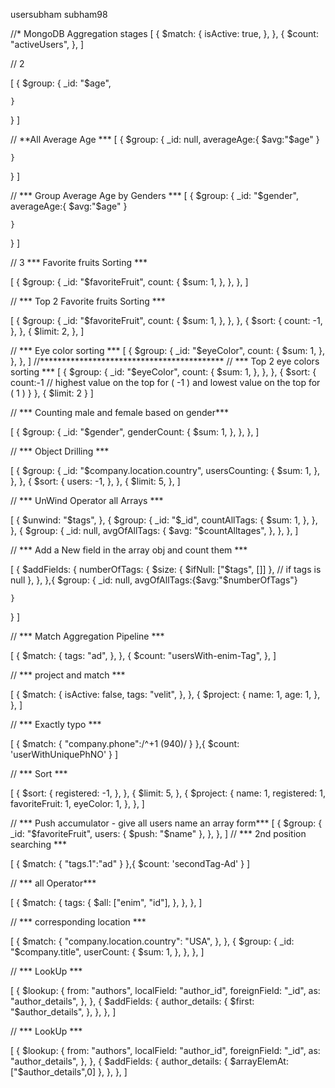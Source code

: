 usersubham
subham98



//* MongoDB  Aggregation stages
[
  {
    $match: {
      isActive: true,
    },
  },
  {
    $count: "activeUsers",
  },
]

// 2

[
  {
    $group: {
      _id: "$age",
      
    }
  }
]

// **All Average Age ***
[
  {
    $group: {
      _id: null,
      averageAge:{
        $avg:"$age"
      }
      
    }
  }
]

// *** Group Average Age by Genders ***
[
  {
    $group: {
      _id: "$gender",
      averageAge:{
        $avg:"$age"
      }
      
    }
  }
]

// 3 *** Favorite fruits Sorting ***

[
  {
    $group: {
      _id: "$favoriteFruit",
      count: {
        $sum: 1,
      },
    },
  },
]

// *** Top 2 Favorite fruits Sorting ***

[
  {
    $group: {
      _id: "$favoriteFruit",
      count: {
        $sum: 1,
      },
    },
  },
  {
    $sort: {
      count: -1,
    },
  },
  {
    $limit: 2,
  },
]

// *** Eye color sorting ***
[
  {
    $group: {
      _id: "$eyeColor",
      count: {
        $sum: 1,
      },
    },
  },
]
//******************************************
// *** Top 2 eye colors sorting ***
[
  {
    $group: {
      _id: "$eyeColor",
      count: {
        $sum: 1,
      },
    },
  },
  {
    $sort: {
      count:-1 // highest value on the top for ( -1 ) and  lowest value on the top for ( 1  )
    }
  },
  {
    $limit: 2
  }
]


// *** Counting male and female based on gender***

[
  {
    $group: {
      _id: "$gender",
      genderCount: {
        $sum: 1,
      },
    },
  },
]

// *** Object Drilling ***

[
  {
    $group: {
      _id: "$company.location.country",
      usersCounting: {
        $sum: 1,
      },
    },
  },
  {
    $sort: {
      users: -1,
    },
  },
  {
    $limit: 5,
  },
]

// *** UnWind Operator all Arrays  ***

[
  {
    $unwind: "$tags",
  },
  {
    $group: {
      _id: "$_id",
      countAllTags: {
        $sum: 1,
      },
    },
  },
  {
    $group: {
      _id: null,
      avgOfAllTags: {
        $avg: "$countAlltages",
      },
    },
  },
]

// *** Add a New field in the array obj and count them   ***

[
  {
    $addFields: {
      numberOfTags: {
        $size: { $ifNull: ["$tags", []] }, // if tags is null
      },
    },
  },{
    $group: {
      _id: null,
      avgOfAllTags:{$avg:"$numberOfTags"}

    }
  }
]

// *** Match Aggregation Pipeline  ***

[
  {
    $match: {
      tags: "ad",
    },
  },
  {
    $count: "usersWith-enim-Tag",
  },
]

// *** project and match  ***

[
  {
    $match: {
      isActive: false,
      tags: "velit",
    },
  },
  {
    $project: {
      name: 1,
      age: 1,
    },
  },
]

// *** Exactly typo ***

[
  {
    $match: {
      "company.phone":/^\+1 \(940\)/
    }
  },{
    $count: 'userWithUniquePhNO'
  }
]

// *** Sort ***

[
  {
    $sort: {
      registered: -1,
    },
  },
  {
    $limit: 5,
  },
  {
    $project: {
      name: 1,
      registered: 1,
      favoriteFruit: 1,
      eyeColor: 1,
    },
  },
]

// *** Push accumulator - give all users name an array form***
[
  {
    $group: {
      _id: "$favoriteFruit",
      users: { $push: "$name" },
    },
  },
]
// *** 2nd position searching ***

[
  {
    $match: {
      "tags.1":"ad"
    }
  },{
    $count: 'secondTag-Ad'
  }
]

// *** all Operator***

[
  {
    $match: {
      tags: {
        $all: ["enim", "id"],
      },
    },
  },
]

// *** corresponding location ***

[
  {
    $match: {
      "company.location.country": "USA",
    },
  },
  {
    $group: {
      _id: "$company.title",
      userCount: {
        $sum: 1,
      },
    },
  },
]

// *** LookUp ***

[
  {
    $lookup: {
      from: "authors",
      localField: "author_id",
      foreignField: "_id",
      as: "author_details",
    },
  },
  {
    $addFields: {
      author_details: {
        $first: "$author_details",
      },
    },
  },
]

// *** LookUp ***

[
  {
    $lookup: {
      from: "authors",
      localField: "author_id",
      foreignField: "_id",
      as: "author_details",
    },
  },
  {
    $addFields: {
      author_details: {
       $arrayElemAt:["$author_details",0]
      },
    },
  },
]